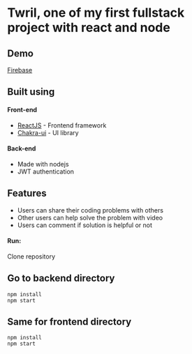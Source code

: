 # Twril, one of my first fullstack project with react and node

## Demo

[Firebase](https://twirl-845f4.web.app/)

## Built using

#### Front-end

- [ReactJS](https://reactjs.org/) - Frontend framework
- [Chakra-ui](https://chakra-ui.com/) - UI library

#### Back-end

- Made with nodejs
- JWT authentication 

## Features

- Users can share their coding problems with others
- Other users can help solve the problem with video 
- Users can comment if solution is helpful or not





#### Run:

Clone repository

## Go to backend directory 
``` 
npm install
npm start

```
## Same for frontend directory
```
npm install
npm start
```
